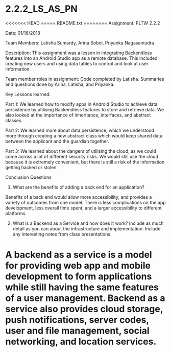 # 2.2.2_LS_AS_PN
<<<<<<< HEAD
===== README.txt ========
Assignment: PLTW 2.2.2

Date: 01/16/2018

Team Members: Latisha Sumardy, Arina Sobol, Priyanka Nagasamudra

Description:
This assignment was a lesson in integrating Backendless features into an Android Studio app as a remote database. This included creating new users and using data tables to control and look at user information.

Team member roles in assignment: Code completed by Latisha. Summaries and questions done by Arina, Latisha, and Priyanka.

Key Lessons learned:

Part 1: We learned how to modify apps in Android Studio to achieve data persistence by utilising Backendless features to store and retrieve data. We also looked at the importance of inheritance, interfaces, and abstract classes.

Part 2: We learned more about data persistence, which we understood more through creating a new abstract class which would keep shared data between the applicant and the guardian together.

Part 3: We learned about the dangers of utilising the cloud, as we could come across a lot of different security risks. We would still use the cloud because it is extremely convenient, but there is still a risk of the information getting hacked or stolen.

Conclusion Questions
1)  What are the benefits of adding a back end for an application?

Benefits of a back end would allow more accessibility, and provides a variety of outcomes from one model. There is less complications on the app development, less overall time spent, and a larger accessibility to different platforms.


2) What is a Backend as a Service and how does it work? Include as much detail as you can about the infrastructure and implementation.  Include any interesting notes from class presentations.

A backend as a service is a model for providing web app and mobile development to form applications while still having the same features of a user management. Backend as a service also provides cloud storage, push notifications, server codes, user and file management, social networking, and location services.
=======

